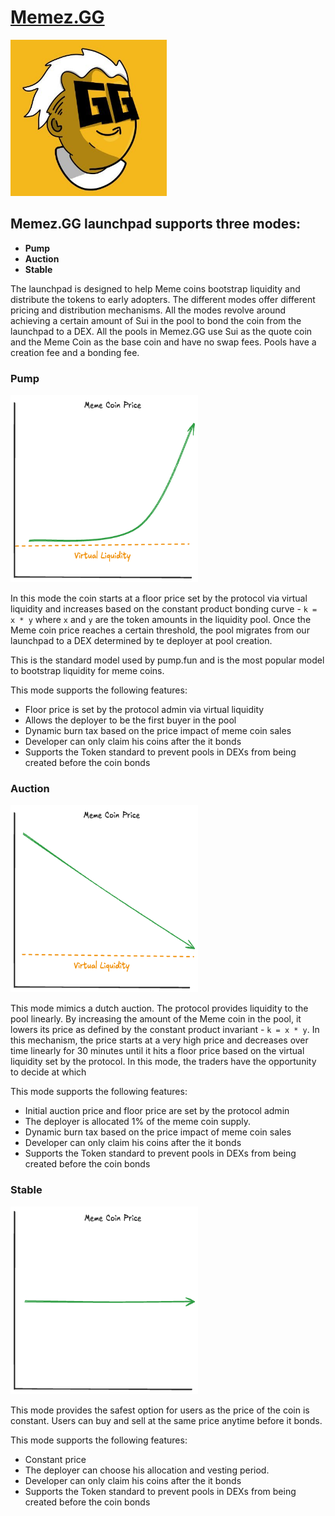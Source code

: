 # [Memez.GG](https://www.memez.gg/)

<p>
<img width="250px"height="250px" alt="Memez Logo" src="./assets/memez-logo.jpg" />
</p>

## Memez.GG launchpad supports three modes:

-   **Pump**
-   **Auction**
-   **Stable**

The launchpad is designed to help Meme coins bootstrap liquidity and distribute the tokens to early adopters. The different modes offer different pricing and distribution mechanisms. All the modes revolve around achieving a certain amount of Sui in the pool to bond the coin from the launchpad to a DEX. 
All the pools in Memez.GG use Sui as the quote coin and the Meme Coin as the base coin and have no swap fees.
Pools have a creation fee and a bonding fee.

### Pump

<p>
<img width="300px"height="300px" alt="Pump Mode" src="./assets/pump-model.png" />
</p>

In this mode the coin starts at a floor price set by the protocol via virtual liquidity and increases based on the constant product bonding curve - `k = x * y` where `x` and `y` are the token amounts in the liquidity pool. Once the Meme coin price reaches a certain threshold, the pool migrates from our launchpad to a DEX determined by te deployer at pool creation.

This is the standard model used by pump.fun and is the most popular model to bootstrap liquidity for meme coins.

This mode supports the following features:

-   Floor price is set by the protocol admin via virtual liquidity
-   Allows the deployer to be the first buyer in the pool
-   Dynamic burn tax based on the price impact of meme coin sales
-   Developer can only claim his coins after the it bonds
-   Supports the Token standard to prevent pools in DEXs from being created before the coin bonds

### Auction

<p>
<img width="300px"height="300px" alt="Pump Mode" src="./assets/auction-model.png" />
</p>

This mode mimics a dutch auction. The protocol provides liquidity to the pool linearly. By increasing the amount of the Meme coin in the pool, it lowers its price as defined by the constant product invariant - `k = x * y`. In this mechanism, the price starts at a very high price and decreases over time linearly for 30 minutes until it hits a floor price based on the virtual liquidity set by the protocol. In this mode, the traders have the opportunity to decide at which

This mode supports the following features:

-   Initial auction price and floor price are set by the protocol admin
-   The deployer is allocated 1% of the meme coin supply.
-   Dynamic burn tax based on the price impact of meme coin sales
-   Developer can only claim his coins after the it bonds
-   Supports the Token standard to prevent pools in DEXs from being created before the coin bonds

### Stable

<p>
<img width="300px"height="300px" alt="Pump Mode" src="./assets/stable-model.png" />
</p>

This mode provides the safest option for users as the price of the coin is constant. Users can buy and sell at the same price anytime before it bonds.

This mode supports the following features:

-   Constant price
-   The deployer can choose his allocation and vesting period.
-   Developer can only claim his coins after the it bonds
-   Supports the Token standard to prevent pools in DEXs from being created before the coin bonds
